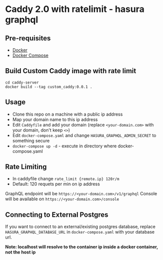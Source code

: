 # Caddy 2.0 with ratelimit - hasura graphql 
## Pre-requisites

- [Docker](https://docs.docker.com/install/)
- [Docker Compose](https://docs.docker.com/compose/install/)

## Build Custom Caddy image with rate limit
```
cd caddy-server
docker build --tag custom_caddy:0.0.1 .
```
## Usage

- Clone this repo on a machine with a public ip address
- Map your domain name to this ip address
- Edit `Caddyfile` and add your domain (replace `<your-domain.com>` with your domain, don't keep `<>`)
- Edit `docker-compose.yaml` and change `HASURA_GRAPHQL_ADMIN_SECRET` to something secure
- `docker-compose up -d` - execute in directory where docker-compose.yaml 

## Rate Limiting
- In caddyfile change `rate_limit {remote.ip} 120r/m`
- Default: 120 requets per min on ip address

GraphQL endpoint will be `https://<your-domain.com>/v1/graphql`
Console will be available on `https://<your-domain.com>/console`

## Connecting to External Postgres

If you want to connect to an external/existing postgres database, replace `HASURA_GRAPHQL_DATABASE_URL` in `docker-compose.yaml` with your database url. 

**Note: localhost will resolve to the container ip inside a docker container, not the host ip**


